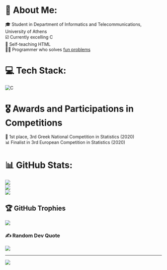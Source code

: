 <!-- crstalle's personal biography -->
# 💫 About Me:
🎓 Student in Department of Informatics and Telecommunications, University of Athens<br>
☑️ Currently excelling C <br/>
🧠 Self-teaching HTML <br/>
🧑‍💻 Programmer who solves [fun problems](https://github.com/crstalle/Fun-Problems) <br/>

# 💻 Tech Stack:
![C](https://img.shields.io/badge/c-%2300599C.svg?style=plastic&logo=c&logoColor=white) <br/>

# 🎖️ Awards and Participations in Competitions
🥇 1st place, 3rd Greek National Competition in Statistics (2020) <br/>
📊 Finalist in 3rd European Competition in Statistics (2020) <br/>

# 📊 GitHub Stats:
![](https://github-readme-stats.vercel.app/api?username=crstalle&theme=midnight-purple&hide_border=false&include_all_commits=false&count_private=false)<br/>
![](https://github-readme-streak-stats.herokuapp.com/?user=crstalle&theme=midnight-purple&hide_border=false)<br/>
![](https://github-readme-stats.vercel.app/api/top-langs/?username=crstalle&theme=midnight-purple&hide_border=false&include_all_commits=false&count_private=false&layout=compact) <br/>


## 🏆 GitHub Trophies
![](https://github-profile-trophy.vercel.app/?username=crstalle&theme=discord&no-frame=false&no-bg=true&margin-w=4) <br/>


### ✍️ Random Dev Quote
![](https://quotes-github-readme.vercel.app/api?type=horizontal&theme=radical) 

---
[![](https://visitcount.itsvg.in/api?id=crstalle&icon=5&color=6)](https://visitcount.itsvg.in)

<!-- Proudly created with GPRM ( https://gprm.itsvg.in ) -->

